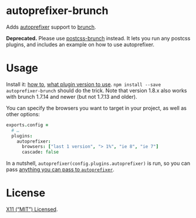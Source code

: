 autoprefixer-brunch
===================

Adds [autoprefixer] support to [brunch].

**Deprecated.** Please use [postcss-brunch] instead. It lets you run any postcss
plugins, and includes an example on how to use autoprefixer.

[autoprefixer]: https://github.com/postcss/autoprefixer
[postcss-brunch]: https://github.com/iamvdo/postcss-brunch/
[brunch]: http://brunch.io/


Usage
=====

Install it: [how to][usage], [what plugin version to use][version]. `npm
install --save autoprefixer-brunch` should do the trick. Note that version
1.8.x also works with brunch 1.7.14 and newer (but not 1.7.13 and older).

You can specify the browsers you want to target in your project, as well as
other options:

```coffee
exports.config =
  # …
  plugins:
    autoprefixer:
      browsers: ["last 1 version", "> 1%", "ie 8", "ie 7"]
      cascade: false
```

In a nutshell, `autoprefixer(config.plugins.autoprefixer)` is run, so you can
pass [anything you can pass to `autoprefixer`][autoprefixer-usage].

[usage]: https://github.com/brunch/brunch/blob/stable/docs/plugins.md#usage
[version]: https://github.com/brunch/brunch/blob/stable/docs/faq.md#what-version-of-each-plugin-do-i-need-to-use
[autoprefixer-usage]: https://github.com/postcss/autoprefixer-core#usage


License
=======

[X11 (“MIT”) Licensed](LICENSE).

